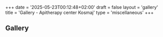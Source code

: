 +++
date = '2025-05-23T00:12:48+02:00'
draft = false
layout = 'gallery'
title = 'Gallery - Apitherapy center Kosmaj'
type = 'miscellaneous'
+++

## Gallery
